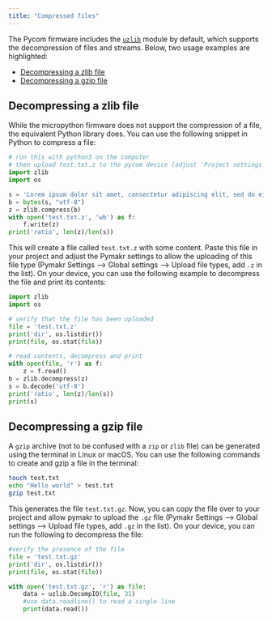 ```yaml
---
title: "Compressed files"
---
```

The Pycom firmware includes the [`uzlib`](/firmwareapi/micropython/uzlib/) module by default, which supports the decompression of files and streams. Below, two usage examples are highlighted:
* [Decompressing a zlib file](decompressing-a-zlib-file)
* [Decompressing a gzip file](#decompressing-a-gzip-file)

## Decompressing a zlib file
While the micropython firmware does not support the compression of a file, the equivalent Python library does. You can use the following snippet in Python to compress a file:
```python
# run this with python3 on the computer
# then upload test.txt.z to the pycom device (adjust 'Project settings' in Pymakr)
import zlib
import os

s = 'Lorem ipsum dolor sit amet, consectetur adipiscing elit, sed do eiusmod tempor incididunt ut labore et dolore magna aliqua. Ut enim ad minim veniam, quis nostrud exercitation ullamco laboris nisi ut aliquip ex ea commodo consequat. Duis aute irure dolor in reprehenderit in voluptate velit esse cillum dolore eu fugiat nulla pariatur. Excepteur sint occaecat cupidatat non proident, sunt in culpa qui officia deserunt mollit anim id est laborum.\n'
b = bytes(s, "utf-8")
z = zlib.compress(b)
with open('test.txt.z', 'wb') as f:
    f.write(z)
print('ratio', len(z)/len(s))
```
This will create a file called `test.txt.z` with some content. Paste this file in your project and adjust the Pymakr settings to allow the uploading of this file type (Pymakr Settings --> Global settings --> Upload file types, add `.z` in the list). On your device, you can use the following example to decompress the file and print its contents:
```python
import zlib
import os

# verify that the file has been uploaded
file = 'test.txt.z'
print('dir', os.listdir())
print(file, os.stat(file))

# read contents, decompress and print
with open(file, 'r') as f:
    z = f.read()
b = zlib.decompress(z)
s = b.decode('utf-8')
print('ratio', len(z)/len(s))
print(s)
```

## Decompressing a gzip file
A `gzip` archive (not to be confused with a `zip` or `zlib` file) can be generated using the terminal in Linux or macOS. You can use the following commands to create and gzip a file in the terminal:
```bash
touch test.txt
echo "Hello world" > test.txt
gzip test.txt
```
This generates the file `test.txt.gz`. Now, you can copy the file over to your project and allow pymakr to upload the `.gz` file (Pymakr Settings --> Global settings --> Upload file types, add `.gz` in the list). On your device, you can run the following to decompress the file:
```python
#verify the presence of the file
file = 'test.txt.gz'
print('dir', os.listdir())
print(file, os.stat(file))

with open('test.txt.gz', 'r') as file:
    data = uzlib.DecompIO(file, 31)
    #use data.readline() to read a single line
    print(data.read())
```
